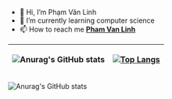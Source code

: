 - 👋 Hi, I’m Phạm Văn Linh
- 🌱 I’m currently learning computer science
- 📫 How to reach me <b><a href="https://www.facebook.com/hnilnavmahp.ku/" target="blank">Pham Van Linh</a></b>

<table>
<thead>
<tr>
<th>
  
  ![Anurag's GitHub stats](https://github-readme-stats.vercel.app/api?username=kulihhihi&show_icons=true&theme=tokyonight)
  
</th>
<th>
  
  [![Top Langs](https://github-readme-stats.vercel.app/api/top-langs/?username=anuraghazra&layout=compact)](https://github.com/anuraghazra/github-readme-stats)</th>

</tr>
</thead>
</table>

![Anurag's GitHub stats](https://github-readme-stats.vercel.app/api?username=kulihhihi&show_icons=true&theme=tokyonight)
<!---
kulihhihi/kulihhihi is a ✨ special ✨ repository because its `README.md` (this file) appears on your GitHub profile.
You can click the Preview link to take a look at your changes.
--->
